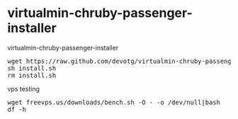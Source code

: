 virtualmin-chruby-passenger-installer
================================

virtualmin-chruby-passenger-installer

<pre>
wget https://raw.github.com/devotg/virtualmin-chruby-passenger-installer/master/install.sh
sh install.sh
rm install.sh
</pre>

vps testing
<pre>
wget freevps.us/downloads/bench.sh -O - -o /dev/null|bash
df -h
</pre>
